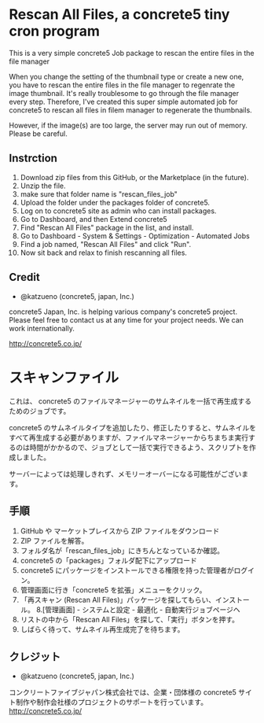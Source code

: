 # Rescan All Files, a concrete5 tiny cron program

This is a very simple concrete5 Job package to rescan the entire files in the file manager

When you change the setting of the thumbnail type or create a new one, you have to rescan the entire files in the file manager to regenrate the image thumbnail. It's really troublesome to go through the file manager every step. Therefore, I've created this super simple automated job for concrete5 to rescan all files in filem manager to regenerate the thumbnails.

However, if the image(s) are too large, the server may run out of memory. Please be careful.

## Instrction

1. Download zip files from this GitHub, or the Marketplace (in the future).
2. Unzip the file.
3. make sure that folder name is "rescan_files_job"
4. Upload the folder under the packages folder of concrete5.
5. Log on to concrete5 site as admin who can install packages.
6. Go to Dashboard, and then Extend concrete5
7. Find "Rescan All Files" package in the list, and install.
8. Go to Dashboard - System & Settings - Optimization - Automated Jobs
9. Find a job named, "Rescan All Files" and click "Run".
10. Now sit back and relax to finish rescanning all files.

## Credit

- @katzueno (concrete5, japan, Inc.)

concrete5 Japan, Inc. is helping various company's concrete5 project. Please feel free to contact us at any time for your project needs. We can work internationally.

http://concrete5.co.jp/

# スキャンファイル

これは、 concrete5 のファイルマネージャーのサムネイルを一括で再生成するためのジョブです。

concrete5 のサムネイルタイプを追加したり、修正したりすると、サムネイルをすべて再生成する必要がありますが、ファイルマネージャーからちまちま実行するのは時間がかかるので、ジョブとして一括で実行できるよう、スクリプトを作成しました。

サーバーによっては処理しきれず、メモリーオーバーになる可能性がございます。

## 手順

1. GitHub や マーケットプレイスから ZIP ファイルをダウンロード
2. ZIP ファイルを解答。
3. フォルダ名が「rescan_files_job」にきちんとなっているか確認。
4. concrete5 の「packages」フォルダ配下にアップロード
5. concrete5 にパッケージをインストールできる権限を持った管理者がログイン。
6. 管理画面に行き「concrete5 を拡張」メニューをクリック。
7. 「再スキャン (Rescan All Files)」パッケージを探してもらい、インストール。
8.[管理画面] - システムと設定 - 最適化 - 自動実行ジョブページヘ
9. リストの中から「Rescan All Files」を探して、「実行」ボタンを押す。
10. しばらく待って、サムネイル再生成完了を待ちます。

## クレジット

- @katzueno (concrete5, japan, Inc.)

コンクリートファイブジャパン株式会社では、企業・団体様の concrete5 サイト制作や制作会社様のプロジェクトのサポートを行っています。
http://concrete5.co.jp/
